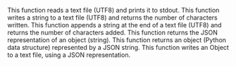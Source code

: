 This function reads a text file (UTF8) and prints it to stdout.
This function  writes a string to a text file (UTF8) and returns the number of characters written.
This function  appends a string at the end of a text file (UTF8) and returns the number of characters added.
This function returns the JSON representation of an object (string).
This function returns an object (Python data structure) represented by a JSON string.
This function writes an Object to a text file, using a JSON representation.


